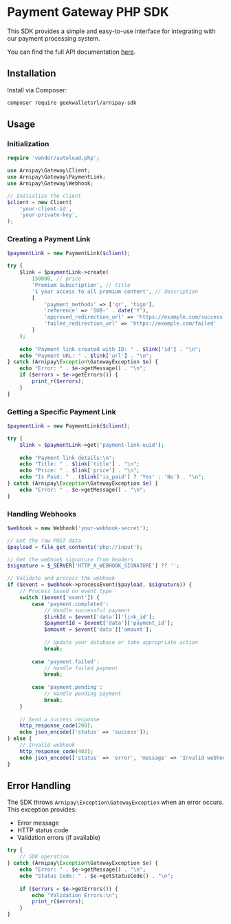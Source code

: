 # Payment Gateway PHP SDK

This SDK provides a simple and easy-to-use interface for integrating with our payment processing system.

You can find the full API documentation [here](https://github.com/GEEKWALLETSRL/arnipay-api).

## Installation

Install via Composer:

```bash
composer require geekwalletsrl/arnipay-sdk
```

## Usage

### Initialization

```php
require 'vendor/autoload.php';

use Arnipay\Gateway\Client;
use Arnipay\Gateway\PaymentLink;
use Arnipay\Gateway\Webhook;

// Initialize the client
$client = new Client(
    'your-client-id',
    'your-private-key',
);
```

### Creating a Payment Link

```php
$paymentLink = new PaymentLink($client);

try {
    $link = $paymentLink->create(
        150000, // price
        'Premium Subscription', // title
        '1 year access to all premium content', // description
        [
            'payment_methods' => ['qr', 'tigo'],
            'reference' => 'SUB-' . date('Y'),
            'approved_redirection_url' => 'https://example.com/success',
            'failed_redirection_url' => 'https://example.com/failed'
        ]
    );
    
    echo "Payment link created with ID: " . $link['id'] . "\n";
    echo "Payment URL: " . $link['url'] . "\n";
} catch (Arnipay\Exception\GatewayException $e) {
    echo "Error: " . $e->getMessage() . "\n";
    if ($errors = $e->getErrors()) {
        print_r($errors);
    }
}
```

### Getting a Specific Payment Link

```php
$paymentLink = new PaymentLink($client);

try {
    $link = $paymentLink->get('payment-link-uuid');
    
    echo "Payment link details:\n";
    echo "Title: " . $link['title'] . "\n";
    echo "Price: " . $link['price'] . "\n";
    echo "Is Paid: " . ($link['is_paid'] ? 'Yes' : 'No') . "\n";
} catch (Arnipay\Exception\GatewayException $e) {
    echo "Error: " . $e->getMessage() . "\n";
}
```

### Handling Webhooks

```php
$webhook = new Webhook('your-webhook-secret');

// Get the raw POST data
$payload = file_get_contents('php://input');

// Get the webhook signature from headers
$signature = $_SERVER['HTTP_X_WEBHOOK_SIGNATURE'] ?? '';

// Validate and process the webhook
if ($event = $webhook->processEvent($payload, $signature)) {
    // Process based on event type
    switch ($event['event']) {
        case 'payment.completed':
            // Handle successful payment
            $linkId = $event['data']['link_id'];
            $paymentId = $event['data']['payment_id'];
            $amount = $event['data']['amount'];
            
            // Update your database or take appropriate action
            break;
            
        case 'payment.failed':
            // Handle failed payment
            break;
            
        case 'payment.pending':
            // Handle pending payment
            break;
    }
    
    // Send a success response
    http_response_code(200);
    echo json_encode(['status' => 'success']);
} else {
    // Invalid webhook
    http_response_code(403);
    echo json_encode(['status' => 'error', 'message' => 'Invalid webhook']);
}
```

## Error Handling

The SDK throws `Arnipay\Exception\GatewayException` when an error occurs. This exception provides:

- Error message
- HTTP status code
- Validation errors (if available)

```php
try {
    // SDK operation
} catch (Arnipay\Exception\GatewayException $e) {
    echo "Error: " . $e->getMessage() . "\n";
    echo "Status Code: " . $e->getStatusCode() . "\n";
    
    if ($errors = $e->getErrors()) {
        echo "Validation Errors:\n";
        print_r($errors);
    }
}
```
